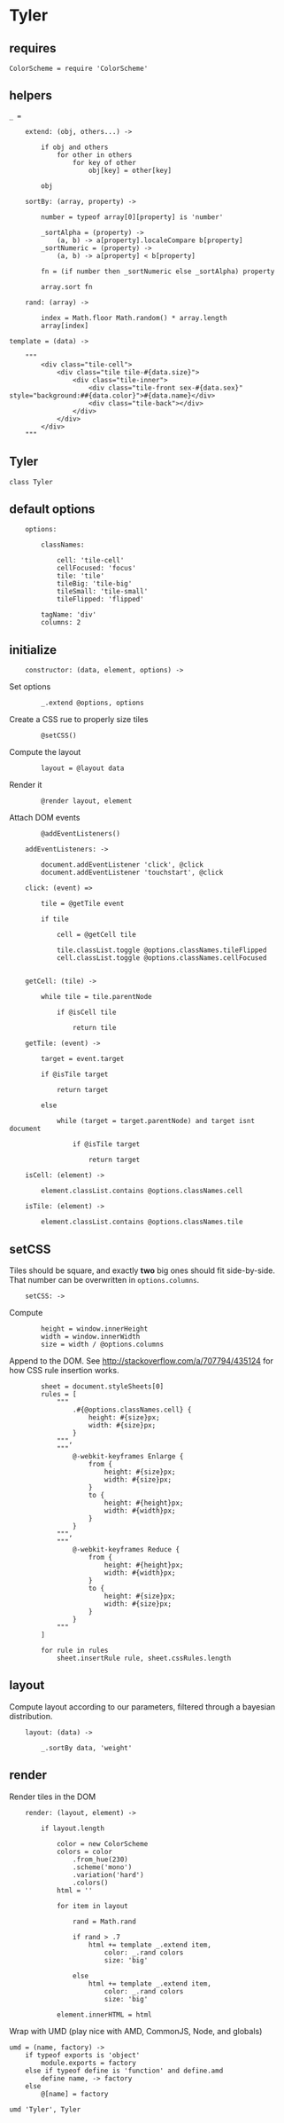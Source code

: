 
# Tyler

## requires

	ColorScheme = require 'ColorScheme'

## helpers

	_ =

		extend: (obj, others...) ->

			if obj and others
				for other in others
					for key of other
						obj[key] = other[key]

			obj

		sortBy: (array, property) ->

			number = typeof array[0][property] is 'number'

			_sortAlpha = (property) ->
				(a, b) -> a[property].localeCompare b[property]
			_sortNumeric = (property) ->
				(a, b) -> a[property] < b[property]

			fn = (if number then _sortNumeric else _sortAlpha) property

			array.sort fn

		rand: (array) ->

			index = Math.floor Math.random() * array.length
			array[index]

	template = (data) ->

		"""
			<div class="tile-cell">
				<div class="tile tile-#{data.size}">
					<div class="tile-inner">
						<div class="tile-front sex-#{data.sex}" style="background:##{data.color}">#{data.name}</div>
						<div class="tile-back"></div>
					</div>
				</div>
			</div>
		"""

## Tyler

	class Tyler

## default options

		options:

			classNames:

				cell: 'tile-cell'
				cellFocused: 'focus'
				tile: 'tile'
				tileBig: 'tile-big'
				tileSmall: 'tile-small'
				tileFlipped: 'flipped'

			tagName: 'div'
			columns: 2

## initialize

		constructor: (data, element, options) ->

Set options

			_.extend @options, options

Create a CSS rue to properly size tiles

			@setCSS()

Compute the layout

			layout = @layout data

Render it

			@render layout, element

Attach DOM events

			@addEventListeners()

		addEventListeners: ->

			document.addEventListener 'click', @click
			document.addEventListener 'touchstart', @click

		click: (event) =>

			tile = @getTile event

			if tile

				cell = @getCell tile

				tile.classList.toggle @options.classNames.tileFlipped
				cell.classList.toggle @options.classNames.cellFocused


		getCell: (tile) ->

			while tile = tile.parentNode

				if @isCell tile

					return tile

		getTile: (event) ->

			target = event.target

			if @isTile target

				return target

			else

				while (target = target.parentNode) and target isnt document

					if @isTile target

						return target

		isCell: (element) ->

			element.classList.contains @options.classNames.cell

		isTile: (element) ->

			element.classList.contains @options.classNames.tile

## setCSS

Tiles should be square, and exactly **two** big ones should fit side-by-side. That number can be overwritten in `options.columns`.

		setCSS: ->

Compute 
			
			height = window.innerHeight
			width = window.innerWidth
			size = width / @options.columns

Append to the DOM. See http://stackoverflow.com/a/707794/435124 for how CSS rule insertion works.

			sheet = document.styleSheets[0]
			rules = [
				"""
					.#{@options.classNames.cell} {
						height: #{size}px;
						width: #{size}px;
					}
				""",
				"""
					@-webkit-keyframes Enlarge {
						from {
							height: #{size}px;
							width: #{size}px;
						}
						to {
							height: #{height}px;
							width: #{width}px;
						}
					}
				""",
				"""
					@-webkit-keyframes Reduce {
						from {
							height: #{height}px;
							width: #{width}px;
						}
						to {
							height: #{size}px;
							width: #{size}px;
						}
					}
				"""
			]
			
			for rule in rules
				sheet.insertRule rule, sheet.cssRules.length

## layout
Compute layout according to our parameters, filtered through a bayesian distribution.

		layout: (data) ->

			_.sortBy data, 'weight'

## render
Render tiles in the DOM

		render: (layout, element) ->

			if layout.length

				color = new ColorScheme
				colors = color
					.from_hue(230)
					.scheme('mono')
					.variation('hard')
					.colors()
				html = ''

				for item in layout

					rand = Math.rand

					if rand > .7
						html += template _.extend item,
							color: _.rand colors
							size: 'big'

					else
						html += template _.extend item,
							color: _.rand colors
							size: 'big'

				element.innerHTML = html

Wrap with UMD (play nice with AMD, CommonJS, Node, and globals)

	umd = (name, factory) ->
		if typeof exports is 'object'
			module.exports = factory
		else if typeof define is 'function' and define.amd
			define name, -> factory
		else
			@[name] = factory

	umd 'Tyler', Tyler